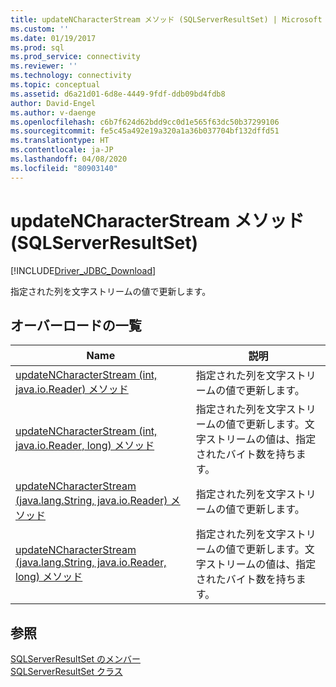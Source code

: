 ```yaml
---
title: updateNCharacterStream メソッド (SQLServerResultSet) | Microsoft Docs
ms.custom: ''
ms.date: 01/19/2017
ms.prod: sql
ms.prod_service: connectivity
ms.reviewer: ''
ms.technology: connectivity
ms.topic: conceptual
ms.assetid: d6a21d01-6d8e-4449-9fdf-ddb09bd4fdb8
author: David-Engel
ms.author: v-daenge
ms.openlocfilehash: c6b7f624d62bdd9cc0d1e565f63dc50b37299106
ms.sourcegitcommit: fe5c45a492e19a320a1a36b037704bf132dffd51
ms.translationtype: HT
ms.contentlocale: ja-JP
ms.lasthandoff: 04/08/2020
ms.locfileid: "80903140"
---
```

# <a name="updatencharacterstream-method-sqlserverresultset"></a>updateNCharacterStream メソッド (SQLServerResultSet)
[!INCLUDE[Driver_JDBC_Download](../../../includes/driver_jdbc_download.md)]

  指定された列を文字ストリームの値で更新します。  
  
## <a name="overload-list"></a>オーバーロードの一覧  
  
|Name|説明|  
|----------|-----------------|  
|[updateNCharacterStream &#40;int, java.io.Reader&#41; メソッド](../../../connect/jdbc/reference/updatencharacterstream-method-int-java-io-reader.md)|指定された列を文字ストリームの値で更新します。|  
|[updateNCharacterStream &#40;int, java.io.Reader, long&#41; メソッド](../../../connect/jdbc/reference/updatencharacterstream-method-int-java-io-reader-long.md)|指定された列を文字ストリームの値で更新します。文字ストリームの値は、指定されたバイト数を持ちます。|  
|[updateNCharacterStream &#40;java.lang.String, java.io.Reader&#41; メソッド](../../../connect/jdbc/reference/updatencharacterstream-method-java-lang-string-java-io-reader.md)|指定された列を文字ストリームの値で更新します。|  
|[updateNCharacterStream &#40;java.lang.String, java.io.Reader, long&#41; メソッド](../../../connect/jdbc/reference/updatencharacterstream-method-java-lang-string-java-io-reader-long.md)|指定された列を文字ストリームの値で更新します。文字ストリームの値は、指定されたバイト数を持ちます。|  
  
## <a name="see-also"></a>参照  
 [SQLServerResultSet のメンバー](../../../connect/jdbc/reference/sqlserverresultset-members.md)   
 [SQLServerResultSet クラス](../../../connect/jdbc/reference/sqlserverresultset-class.md)  
  
  
